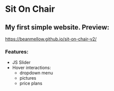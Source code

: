 # Sit On Chair
## My first simple website. Preview:
https://beanmellow.github.io/sit-on-chair-v2/
### Features:
* JS Slider
* Hover interactions:
  * dropdown menu
  * pictures
  * price plans
